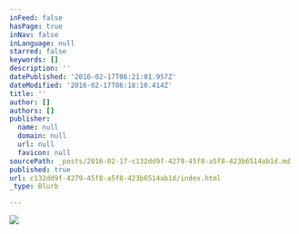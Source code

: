 ```yaml
---
inFeed: false
hasPage: true
inNav: false
inLanguage: null
starred: false
keywords: []
description: ''
datePublished: '2016-02-17T06:21:01.957Z'
dateModified: '2016-02-17T06:18:10.414Z'
title: ''
author: []
authors: []
publisher:
  name: null
  domain: null
  url: null
  favicon: null
sourcePath: _posts/2016-02-17-c132dd9f-4279-45f8-a5f8-423b6514ab1d.md
published: true
url: c132dd9f-4279-45f8-a5f8-423b6514ab1d/index.html
_type: Blurb

---
```

![](https://the-grid-user-content.s3-us-west-2.amazonaws.com/eac634a4-405f-4417-82ef-db79f165c82d.jpg)